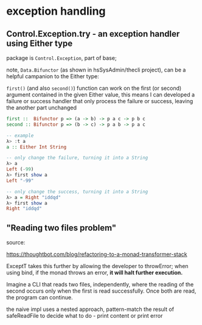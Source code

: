 # exception handling

## Control.Exception.try - an exception handler using Either type

package is `Control.Exception`, part of base;

note, `Data.Bifunctor` (as shown in hsSysAdmin/thecli project),
can be a helpful campanion to the Either type:

`first()` (and also `second()`) function can work on the first
(or second) argument contained in the given Either value, this
means I can developed a failure or success handler that only
process the failure or success, leaving the another part unchanged

```haskell
first ::  Bifunctor p => (a -> b) -> p a c -> p b c
second :: Bifunctor p => (b -> c) -> p a b -> p a c

-- example
λ> :t a
a :: Either Int String

-- only change the failure, turning it into a String
λ> a
Left (-99)
λ> first show a
Left "-99"

-- only change the success, turning it into a String
λ> a = Right "iddqd"
λ> first show a
Right "iddqd"
```

## "Reading two files problem"

source:

https://thoughtbot.com/blog/refactoring-to-a-monad-transformer-stack

ExceptT takes this further by allowing the developer to throwError;
when using bind, if the monad throws an error, **it will halt further
execution.**

Imagine a CLI that reads two files, independently, where the reading
of the second occurs only when the first is read successfully. Once
both are read, the program can continue.

the naive impl uses a nested approach, pattern-match the result of safeReadFile to decide what to do - print content or print error
